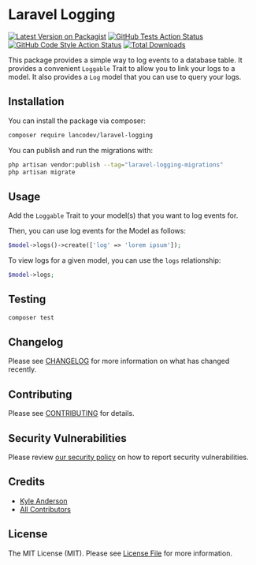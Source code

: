# Laravel Logging

[![Latest Version on Packagist](https://img.shields.io/packagist/v/lancodev/laravel-logging.svg?style=flat-square)](https://packagist.org/packages/lancodev/laravel-logging)
[![GitHub Tests Action Status](https://img.shields.io/github/actions/workflow/status/lancodev/laravel-logging/run-tests.yml?branch=main&label=tests&style=flat-square)](https://github.com/lancodev/laravel-logging/actions?query=workflow%3Arun-tests+branch%3Amain)
[![GitHub Code Style Action Status](https://img.shields.io/github/actions/workflow/status/lancodev/laravel-logging/fix-php-code-style-issues.yml?branch=main&label=code%20style&style=flat-square)](https://github.com/lancodev/laravel-logging/actions?query=workflow%3A"Fix+PHP+code+style+issues"+branch%3Amain)
[![Total Downloads](https://img.shields.io/packagist/dt/lancodev/laravel-logging.svg?style=flat-square)](https://packagist.org/packages/lancodev/laravel-logging)

This package provides a simple way to log events to a database table. It provides a convenient `Loggable` Trait to allow you to link your logs to a model. It also provides a `Log` model that you can use to query your logs.

## Installation

You can install the package via composer:

```bash
composer require lancodev/laravel-logging
```

You can publish and run the migrations with:

```bash
php artisan vendor:publish --tag="laravel-logging-migrations"
php artisan migrate
```

## Usage
Add the `Loggable` Trait to your model(s) that you want to log events for.

Then, you can use log events for the Model as follows:

```php
$model->logs()->create(['log' => 'lorem ipsum']);
```

To view logs for a given model, you can use the `logs` relationship:

```php
$model->logs;
```

## Testing

```bash
composer test
```

## Changelog

Please see [CHANGELOG](CHANGELOG.md) for more information on what has changed recently.

## Contributing

Please see [CONTRIBUTING](CONTRIBUTING.md) for details.

## Security Vulnerabilities

Please review [our security policy](../../security/policy) on how to report security vulnerabilities.

## Credits

- [Kyle Anderson](https://github.com/lancodev)
- [All Contributors](../../contributors)

## License

The MIT License (MIT). Please see [License File](LICENSE.md) for more information.

